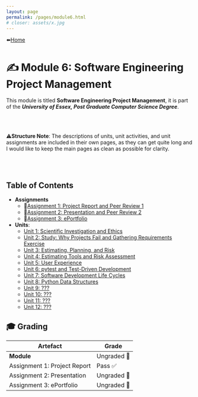 ```yaml
---
layout: page
permalink: /pages/module6.html
# closer: assets/x.jpg
---
```


⬅️[Home](/index.html)

# ✍️ Module 6: Software Engineering Project Management

This module is titled **Software Engineering Project Management**, it is part of the ***University of Essex, Post Graduate Computer Science Degree***.

<br/>
<br/>

⚠️**Structure Note**: The descriptions of units, unit activities, and unit assignments are included in their own pages, as they can get quite long and I would like to keep the main pages as clean as possible for clarity.

<br/>
<br/>

## Table of Contents

- **Assignments**
  - 📃[Assignment 1: Project Report and Peer Review 1](/pages/module6/assignment1/m6a1.html)
  - 📃[Assignment 2: Presentation and Peer Review 2](/pages/module6/assignment2/m6a2.html)
  - 📃[Assignment 3: ePortfolio](/pages/module6/assignment3/m6a3.html)
- **Units**:
  - [Unit 1: Scientific Investigation and Ethics](/pages/module6/unit-assignments/unit1/m6u1.html)
  - [Unit 2: Study: Why Projects Fail and Gathering Requirements Exercise](/pages/module6/unit-assignments/unit2/m6u2.html)
  - [Unit 3: Estimating, Planning, and Risk](/pages/module6/unit-assignments/unit3/m6u3.html)
  - [Unit 4: Estimating Tools and Risk Assessment](/pages/module6/unit-assignments/unit4/m6u4.html)
  - [Unit 5: User Experience](/pages/module6/unit-assignments/unit5/m6u5.html)
  - [Unit 6: pytest and Test-Driven Development](/pages/module6/unit-assignments/unit6/m6u6.html)
  - [Unit 7: Software Development Life Cycles](/pages/module6/unit-assignments/unit7/m6u7.html)
  - [Unit 8: Python Data Structures](/pages/module6/unit-assignments/unit8/m6u8.html)
  - [Unit 9: ???](/pages/module6/unit-assignments/unit9/m5u9.html)
  - [Unit 10: ???](/pages/module6/unit-assignments/unit10/m5u10.html)
  - [Unit 11: ???](/pages/module6/unit-assignments/unit11/m5u11.html)
  - [Unit 12: ???](/pages/module6/unit-assignments/unit12/m5u12.html)



## 🎓 Grading

| Artefact                           | Grade                |
| ---------------------------------- | -------------------- |
| **Module** | Ungraded 🚧 |
| Assignment 1: Project Report | Pass ✅ |
| Assignment 2: Presentation | Ungraded 🚧 |
| Assignment 3: ePortfolio | Ungraded 🚧 |  
